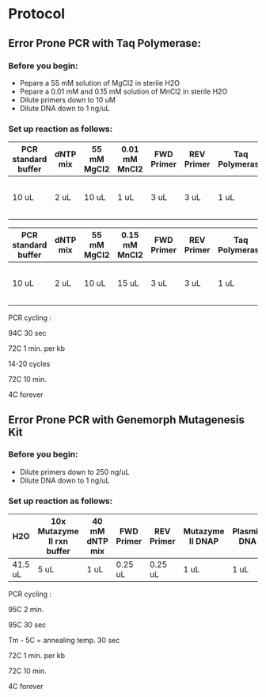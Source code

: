 # Protocol

## Error Prone PCR with Taq Polymerase:

### Before you begin:
- Pepare a 55 mM solution of MgCl2 in sterile H2O 
- Pepare a 0.01 mM and 0.15 mM solution of MnCl2 in sterile H2O
- Dilute primers down to 10 uM 
- Dilute DNA down to 1 ng/uL

### Set up reaction as follows: 
| PCR standard buffer | dNTP mix  | 55 mM MgCl2 | 0.01 mM MnCl2 | FWD Primer | REV Primer | Taq Polymerase | Plasmid DNA | H2O | Total | 
| ----- | ----- | ----- | ----- | ----- | ----- | ----- | ----- | ----- | ---- |
| 10 uL | 2 uL | 10 uL | 1 uL | 3 uL | 3 uL | 1 uL | ~ 10 ng of an 8kb plasmid | to 100 uL | 100 uL |

| PCR standard buffer | dNTP mix  | 55 mM MgCl2 | 0.15 mM MnCl2 | FWD Primer | REV Primer | Taq Polymerase | Plasmid DNA | H2O | Total | 
| ----- | ----- | ----- | ----- | ----- | ----- | ----- | ----- | ----- | ---- |
| 10 uL | 2 uL | 10 uL | 15 uL | 3 uL | 3 uL | 1 uL | ~ 10 ng of an 8kb plasmid | to 100 uL | 100 uL |

PCR cycling :

94C 30 sec

72C 1 min. per kb

14-20 cycles 

72C 10 min.

4C forever 

## Error Prone PCR with Genemorph Mutagenesis Kit

### Before you begin: 
- Dilute primers down to 250 ng/uL
- Dilute DNA down to 1 ng/uL 

### Set up reaction as follows: 
| H2O | 10x Mutazyme II rxn buffer | 40 mM dNTP mix | FWD Primer | REV Primer | Mutazyme II DNAP | Plasmid DNA | Total | 
| ----- | ----- | ----- | ----- | ----- | ----- | ----- | ----- |
| 41.5 uL | 5 uL | 1 uL | 0.25 uL | 0.25 uL | 1 uL | 1 uL | 50 uL |

PCR cycling : 

95C 2 min.

95C 30 sec

Tm - 5C = annealing temp. 30 sec

72C 1 min. per kb

72C 10 min. 

4C forever 

